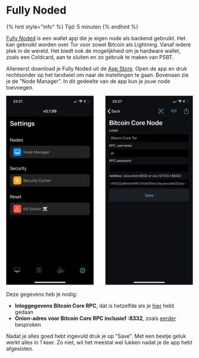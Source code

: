 # Fully Noded

{% hint style="info" %}
Tijd: 5 minuten
{% endhint %}

[Fully Noded](https://github.com/Fonta1n3/FullyNoded#why-fully-noded%EF%B8%8F) is een wallet app die je eigen node als backend gebruikt. Het kan gebruikt worden over Tor voor zowel Bitcoin als Lightning. Vanaf iedere plek in de wereld. Het biedt ook de mogelijkheid om je hardware wallet, zoals een Coldcard, aan te sluiten en zo gebruik te maken van PSBT.

Allereerst download je Fully Noded uit de [App Store](https://apps.apple.com/us/app/fully-noded/id1436425586). Open de app en druk rechtsonder op het tandwiel om naar de instellingen te gaan. Bovenaan zie je de "Node Manager". In dit gedeelte van de app kun je jouw node toevoegen.

![Het instellen van jouw eigen node in Fully Noded](../.gitbook/assets/instel.png)

Deze gegevens heb je nodig:

-   **Inloggegevens Bitcoin Core RPC**, dat is hetzelfde als je [hier](https://docs.theroadtonode.com/bitcoin-core/configuratie-en-starten#authenticatie) hebt gedaan
-   **Onion-adres voor Bitcoin Core RPC inclusief :8332**, zoals [eerder](https://docs.theroadtonode.com/bitcoin-core/tor-aanpassen#onion-adres) besproken

Nadat je alles goed hebt ingevuld druk je op "Save". Met een beetje geluk werkt alles in 1 keer. Zo niet, wil het meestal wel lukken nadat je de app hebt afgesloten.
